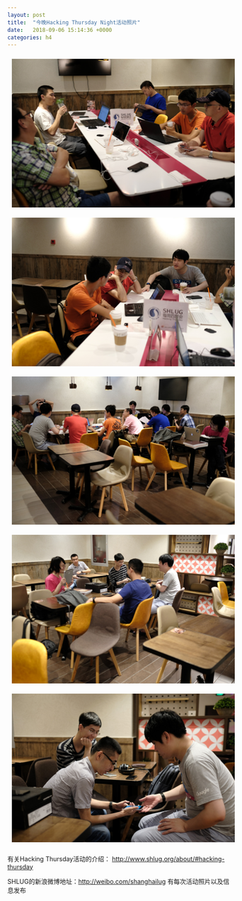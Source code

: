 ```yaml
---
layout: post
title:  "今晚Hacking Thursday Night活动照片"
date:   2018-09-06 15:14:36 +0000
categories: h4
---
```


[<img style='margin:10px;' src='https://raw.githubusercontent.com/shanghailug/res2018/master/i906.h4/i906_1937_5200+08.1920p.jpg'>](https://raw.githubusercontent.com/shanghailug/res2018/master/i906.h4/i906_1937_5200+08.JPG)
[<img style='margin:10px;' src='https://raw.githubusercontent.com/shanghailug/res2018/master/i906.h4/i906_1938_2900+08.1920p.jpg'>](https://raw.githubusercontent.com/shanghailug/res2018/master/i906.h4/i906_1938_2900+08.JPG)
[<img style='margin:10px;' src='https://raw.githubusercontent.com/shanghailug/res2018/master/i906.h4/i906_2011_2100+08.1920p.jpg'>](https://raw.githubusercontent.com/shanghailug/res2018/master/i906.h4/i906_2011_2100+08.JPG)
[<img style='margin:10px;' src='https://raw.githubusercontent.com/shanghailug/res2018/master/i906.h4/i906_2124_1200+08.1920p.jpg'>](https://raw.githubusercontent.com/shanghailug/res2018/master/i906.h4/i906_2124_1200+08.JPG)
[<img style='margin:10px;' src='https://raw.githubusercontent.com/shanghailug/res2018/master/i906.h4/i906_2137_3800+08.1920p.jpg'>](https://raw.githubusercontent.com/shanghailug/res2018/master/i906.h4/i906_2137_3800+08.JPG)

有关Hacking Thursday活动的介绍：
http://www.shlug.org/about/#hacking-thursday

SHLUG的新浪微博地址：http://weibo.com/shanghailug 有每次活动照片以及信息发布


